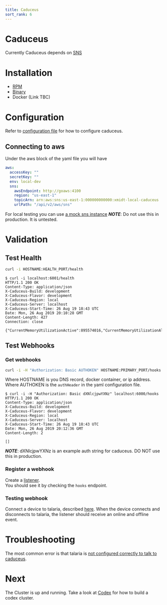 ```yaml
---
title: Caduceus
sort_rank: 6
---
```


# Caduceus
Currently Caduceus depends on [SNS](https://aws.amazon.com/sns/getting-started/)

# Installation
-   [RPM](https://xmidt.io/download/#caduceus)
-   [Binary](https://xmidt.io/download/#caduceus)
-   Docker (Link TBC)

# Configuration
Refer to [configuration file](https://github.com/xmidt-org/caduceus/blob/master/caduceus.yaml)
for how to configure caduceus.

## Connecting to aws
Under the aws block of the yaml file you will have

```yaml
aws:
  accessKey: ""
  secretKey: ""
  env: local-dev
  sns:
    awsEndpoint: http://goaws:4100
    region: "us-east-1"
    topicArn: arn:aws:sns:us-east-1:000000000000:xmidt-local-caduceus
    urlPath: "/api/v2/aws/sns"
```
For local testing you can use [a mock sns instance](https://github.com/p4tin/goaws)
_**NOTE**_: Do not use this in production. It is untested.

# Validation
## Test Health
```bash
curl -i HOSTNAME:HEALTH_PORT/health
```

```
$ curl -i localhost:6001/health
HTTP/1.1 200 OK
Content-Type: application/json
X-Caduceus-Build: development
X-Caduceus-Flavor: development
X-Caduceus-Region: local
X-Caduceus-Server: localhost
X-Caduceus-Start-Time: 26 Aug 19 18:43 UTC
Date: Mon, 26 Aug 2019 20:10:28 GMT
Content-Length: 427
Connection: close

{"CurrentMemoryUtilizationActive":895574016,"CurrentMemoryUtilizationAlloc":3190504,"CurrentMemoryUtilizationHeapSys":66224128,"MaxMemoryUtilizationActive":946352128,"MaxMemoryUtilizationAlloc":3908816,"MaxMemoryUtilizationHeapSys":66420736,"PayloadsOverHundred":0,"PayloadsOverTenThousand":0,"PayloadsOverThousand":0,"PayloadsOverZero":0,"TotalRequestsDenied":0,"TotalRequestsReceived":0,"TotalRequestsSuccessfullyServiced":0}
```


## Test Webhooks

### Get webhooks
```bash
curl -i -H "Authorization: Basic AUTHOKEN" HOSTNAME:PRIMARY_PORT/hooks
```
Where HOSTNAME is you DNS record, docker container, or ip address.
Where AUTHOKEN is the `authHeader` in the yaml configuration file.


```
$ curl -i -H "Authorization: Basic dXNlcjpwYXNz" localhost:6000/hooks
HTTP/1.1 200 OK
Content-Type: application/json
X-Caduceus-Build: development
X-Caduceus-Flavor: development
X-Caduceus-Region: local
X-Caduceus-Server: localhost
X-Caduceus-Start-Time: 26 Aug 19 18:43 UTC
Date: Mon, 26 Aug 2019 20:12:36 GMT
Content-Length: 2

[]
```
_**NOTE**_: dXNlcjpwYXNz is an example auth string for caduceus. DO NOT use
this in production.

### Register a webhook
Create a [listener](https://github.com/xmidt-org/wrp-listener/blob/master/examples/configurableListener).  
You should see it by checking the `hooks` endpoint.


### Testing webhook
Connect a device to talaria, described [here](/docs/operating/getting_started/talaria/#test-device-connection).
When the device connects and disconnects to talaria, the listener should receive an online and offline event.


# Troubleshooting
The most common error is that talaria is [not configured correctly to talk to caduceus](/docs/operating/troubleshooting/#event-errors).


# Next
The Cluster is up and running. Take a look at [Codex](/docs/codex/overview/) for how to build
a codex cluster.
